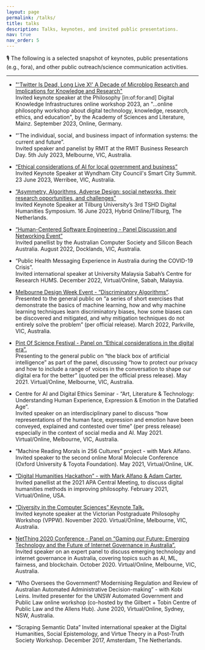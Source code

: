 ```yaml
---
layout: page
permalink: /talks/
title: talks
description: Talks, keynotes, and invited public presentations.
nav: true
nav_order: 5
---
```


🎙 The following is a selected snapshot of keynotes, public presentations (e.g., fora), and other public outreach/science communication activities.

- - -

* ["'Twitter Is Dead, Long Live X!' A Decade of Microblog Research and Implications for Knowledge and Research"](https://www.adwmainz.de/mediathek/medien/ansicht/marc-cheong-twitter-is-dead-long-live-x-a-decade-of-microblog-research-and-implications-f.html)<br/>
Invited keynote speaker at the Philosophy [in:of:for:and] Digital Knowledge Infrastructures online workshop 2023,
an "...online philosophy workshop about digital technology, knowledge, research, ethics, and education", by the Academy of Sciences and Literature, Mainz.
September 2023, Online, Germany.

* “'The individual, social, and business impact of information systems: the current and future”.<br/>
Invited speaker and panelist by RMIT at the RMIT Business Research Day. 5th July 2023, Melbourne, VIC, Australia.

* [“Ethical considerations of AI for local government and business”](https://www.delosdelta.com/portfolio-item/wyndham-city-smart-city-summits/)<br/>
Invited Keynote Speaker at Wyndham City Council's Smart City Summit. 23 June 2023, Werribee, VIC, Australia.

* [“Asymmetry, Algorithms, Adverse Design: social networks, their research opportunities, and challenges”](https://www.tilburguniversity.edu/about/schools/tshd/digital-humanities-3rd-symposium)<br/>
Invited Keynote Speaker at Tilburg University’s 3rd TSHD Digital Humanities Symposium. 16 June 2023, Hybrid Online/Tilburg, The Netherlands.

* [“Human-Centered Software Engineering - Panel Discussion and Networking Event”](https://www.eventbrite.com.au/e/human-centered-software-engineering-panel-discussion-and-networking-event-tickets-388521216417)<br/>
Invited panellist by the Australian Computer Society and Silicon Beach Australia. August 2022, Docklands, VIC, Australia.

* “Public Health Messaging Experience in Australia during the COVID-19 Crisis”.<br/>
Invited international speaker at University Malaysia Sabah’s Centre for Research HUMS. December 2022, Virtual/Online, Sabah, Malaysia. 

* [Melbourne Design Week Event - “Discriminatory Algorithms”](https://2022.designweek.melbourne/program/).<br/>
Presented to the general public on “a series of short exercises that demonstrate the basics of machine learning, how and why machine learning techniques learn discriminatory biases, how some biases can be discovered and mitigated, and why mitigation techniques do not entirely solve the problem” (per official release).
March 2022, Parkville, VIC, Australia.


* [Pint Of Science Festival - Panel on “Ethical considerations in the digital era”.](https://www.youtube.com/watch?v=A0CZK-1EUks)<br/>
Presenting to the general public on “the black box of artificial intelligence” as part of the panel, discussing “how to protect our privacy and how to include a range of voices in the conversation to shape our digital era for the better” (quoted per the official press release).
May 2021. Virtual/Online, Melbourne, VIC, Australia.

* Centre for AI and Digital Ethics Seminar - “Art, Literature & Technology: Understanding Human Experience, Expression & Emotion in the Datafied Age”.<br/>
Invited speaker on an interdisciplinary panel to discuss “how representations of the human face, expression and emotion have been conveyed, explained and contested over time” (per press release) especially in the context of social media and AI.
May 2021. Virtual/Online, Melbourne, VIC, Australia.


* “Machine Reading Morals in 256 Cultures” project - with Mark Alfano.<br/>
Invited speaker to the second online Moral Molecule Conference (Oxford University & Toyota Foundation). May 2021, Virtual/Online, UK.

* [“Digital Humanities Hackathon” - with Mark Alfano & Adam Carter.](https://www.apaonline.org/page/2021C_program)<br/>
Invited panellist at the 2021 APA Central Meeting, to discuss digital humanities methods in improving philosophy. February 2021, Virtual/Online, USA.

* [“Diversity in the Computer Sciences” Keynote Talk.](https://philevents.org/event/show/85170)<br/>
Invited keynote speaker at the Victorian Postgraduate Philosophy Workshop (VPPW). November 2020. Virtual/Online, Melbourne, VIC, Australia.

* [NetThing 2020 Conference - Panel on “Gaming our Future: Emerging Technology and the Future of Internet Governance in Australia”.](https://www.youtube.com/watch?v=RIFOeKyIleQ)<br/>
Invited speaker on an expert panel to discuss emerging technology and internet governance in Australia, covering topics such as AI, ML, fairness, and blockchain. 
October 2020. Virtual/Online, Melbourne, VIC, Australia.

* “Who Oversees the Government? Modernising Regulation and Review of Australian Automated Administrative Decision-making” - with Kobi Leins.
Invited presenter for the UNSW Automated Government and Public Law online workshop (co-hosted by the Gilbert + Tobin Centre of Public Law and the Allens Hub). June 2020, Virtual/Online, Sydney, NSW, Australia.

* “Scraping Semantic Data”
Invited international speaker at the Digital Humanities, Social Epistemology, and Virtue Theory in a Post-Truth Society Workshop. December 2017, Amsterdam, The Netherlands.
